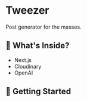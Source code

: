 # Tweezer

Post generator for the masses.

## 🧐 What's Inside?

* Next.js
* Cloudinary
* OpenAI

## 🚀 Getting Started
